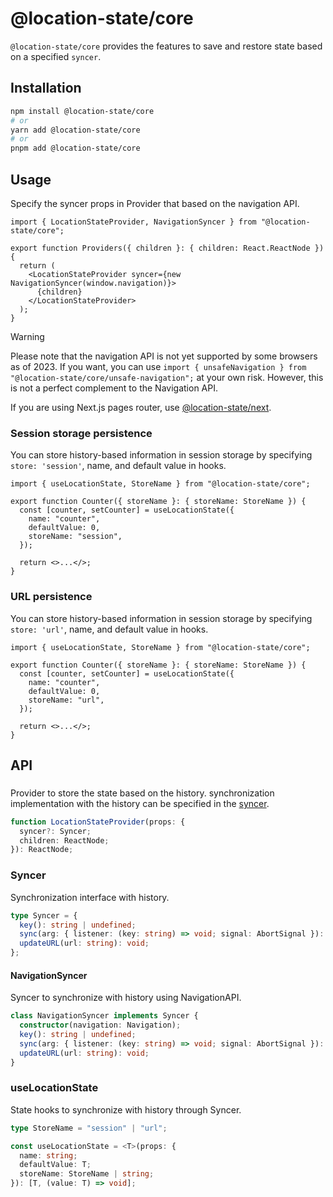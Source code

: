 # @location-state/core

`@location-state/core` provides the features to save and restore state based on a specified `syncer`.

## Installation

```bash
npm install @location-state/core
# or
yarn add @location-state/core
# or
pnpm add @location-state/core
```

## Usage

Specify the syncer props in Provider that based on the navigation API.

```tsx
import { LocationStateProvider, NavigationSyncer } from "@location-state/core";

export function Providers({ children }: { children: React.ReactNode }) {
  return (
    <LocationStateProvider syncer={new NavigationSyncer(window.navigation)}>
      {children}
    </LocationStateProvider>
  );
}
```

> [!WARNING]
> Please note that the navigation API is not yet supported by some browsers as of 2023.
> If you want, you can use `import { unsafeNavigation } from "@location-state/core/unsafe-navigation";` at your own risk.
> However, this is not a perfect complement to the Navigation API.

If you are using Next.js pages router, use [@location-state/next](../location-state-next/README.md).

### Session storage persistence

You can store history-based information in session storage by specifying `store: 'session'`, name, and default value in hooks.

```tsx
import { useLocationState, StoreName } from "@location-state/core";

export function Counter({ storeName }: { storeName: StoreName }) {
  const [counter, setCounter] = useLocationState({
    name: "counter",
    defaultValue: 0,
    storeName: "session",
  });

  return <>...</>;
}
```

### URL persistence

You can store history-based information in session storage by specifying `store: 'url'`, name, and default value in hooks.

```tsx
import { useLocationState, StoreName } from "@location-state/core";

export function Counter({ storeName }: { storeName: StoreName }) {
  const [counter, setCounter] = useLocationState({
    name: "counter",
    defaultValue: 0,
    storeName: "url",
  });

  return <>...</>;
}
```

## API

### <LocationStateProvider>

Provider to store the state based on the history. synchronization implementation with the history can be specified in the [syncer](#syncer).

```ts
function LocationStateProvider(props: {
  syncer?: Syncer;
  children: ReactNode;
}): ReactNode;
```

### Syncer

Synchronization interface with history.

```ts
type Syncer = {
  key(): string | undefined;
  sync(arg: { listener: (key: string) => void; signal: AbortSignal }): void;
  updateURL(url: string): void;
};
```

#### NavigationSyncer

Syncer to synchronize with history using NavigationAPI.

```ts
class NavigationSyncer implements Syncer {
  constructor(navigation: Navigation);
  key(): string | undefined;
  sync(arg: { listener: (key: string) => void; signal: AbortSignal }): void;
  updateURL(url: string): void;
}
```

### useLocationState

State hooks to synchronize with history through Syncer.

```ts
type StoreName = "session" | "url";

const useLocationState = <T>(props: {
  name: string;
  defaultValue: T;
  storeName: StoreName | string;
}): [T, (value: T) => void];
```
